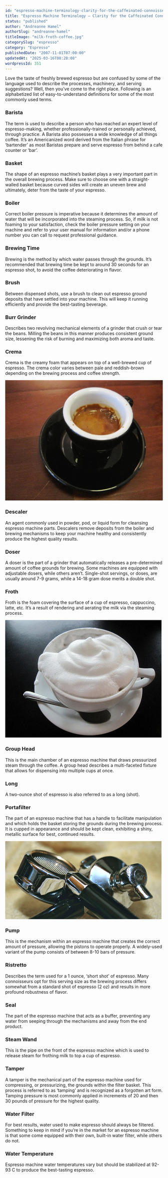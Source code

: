 ```yaml
---
id: "espresso-machine-terminology-clarity-for-the-caffeinated-connoisseur"
title: "Espresso Machine Terminology – Clarity for the Caffeinated Connoisseur"
status: "published"
author: "Andreanne Hamel"
authorSlug: "andreanne-hamel"
titleImage: "milk-froth-coffee.jpg"
categorySlug: "espresso"
category: "Espresso"
publishedDate: "2007-11-01T07:00:00"
updatedAt: "2025-03-16T08:28:08"
wordpressId: 351
---
```


Love the taste of freshly brewed espresso but are confused by some of the language used to describe the processes, machinery, and serving suggestions? Well, then you’ve come to the right place. Following is an alphabetized list of easy-to-understand definitions for some of the most commonly used terms.

### Barista

The term is used to describe a person who has reached an expert level of espresso-making, whether professionally-trained or personally achieved, through practice. A Barista also possesses a wide knowledge of all things coffee. It’s an Americanized word derived from the Italian phrase for ‘bartender’ as most Baristas prepare and serve espresso from behind a cafe counter or ‘bar’.

### Basket

The shape of an espresso machine’s basket plays a very important part in the overall brewing process. Make sure to choose one with a straight-walled basket because curved sides will create an uneven brew and ultimately, deter from the taste of your espresso.

### Boiler

Correct boiler pressure is imperative because it determines the amount of water that will be incorporated into the steaming process. So, if milk is not foaming to your satisfaction, check the boiler pressure setting on your machine and refer to your user manual for information and/or a phone number you can call to request professional guidance.

### Brewing Time

Brewing is the method by which water passes through the grounds. It’s recommended that brewing time be kept to around 30 seconds for an espresso shot, to avoid the coffee deteriorating in flavor.

### Brush

Between dispensed shots, use a brush to clean out espresso ground deposits that have settled into your machine. This will keep it running efficiently and provide the best-tasting beverage.

### Burr Grinder

Describes two revolving mechanical elements of a grinder that crush or tear the beans. Milling the beans in this manner produces consistent ground size, lessening the risk of burning and maximizing both aroma and taste.

### Crema

Crema is the creamy foam that appears on top of a well-brewed cup of espresso. The crema color varies between pale and reddish-brown depending on the brewing process and coffee strength.

![Espresso at Neptune Coffee](neptune-coffee-espresso1.jpg)

### Descaler

An agent commonly used in powder, pod, or liquid form for cleansing espresso machine parts. Descalers remove deposits from the boiler and brewing mechanisms to keep your machine healthy and consistently produce the highest quality results.

### Doser

A doser is the part of a grinder that automatically releases a pre-determined amount of coffee grounds for brewing. Some machines are equipped with adjustable dosers, while others aren’t. Single-shot servings, or doses, are usually around 7-9 grams, while a 14-18 gram dose merits a double shot.

### Froth

Froth is the foam covering the surface of a cup of espresso, cappuccino, latte, etc. It’s a result of rendering and aerating the milk via the steaming process.

![frothy coffee](milk-froth-coffee.jpg)

### Group Head

This is the main chamber of an espresso machine that draws pressurized steam through the coffee. A group head describes a multi-faceted fixture that allows for dispensing into multiple cups at once.

### Long

A two-ounce shot of espresso is also referred to as a long (shot).

### Portafilter

The part of an espresso machine that has a handle to facilitate manipulation and which holds the basket storing the grounds during the brewing process. It is cupped in appearance and should be kept clean, exhibiting a shiny, metallic surface for best, continued results.

![naked portafilter](naked-portafilter1.jpg)

### Pump

This is the mechanism within an espresso machine that creates the correct amount of pressure, allowing the pistons to operate properly. A widely-used variant of the pump consists of between 8-10 bars of pressure.

### Ristretto

Describes the term used for a 1 ounce, ‘short shot’ of espresso. Many connoisseurs opt for this serving size as the brewing process differs somewhat from a standard shot of espresso (2 oz) and results in more profound robustness of flavor.

### Seal

The part of the espresso machine that acts as a buffer, preventing any water from seeping through the mechanisms and away from the end product.

### Steam Wand

This is the pipe on the front of the espresso machine which is used to release steam for frothing milk to top a cup of espresso.

### Tamper

A tamper is the mechanical part of the espresso machine used for compressing, or pressurizing, the grounds within the filter basket. This process is referred to as ‘tamping’ and is recognized as a forgotten art form. Tamping pressure is most commonly applied in increments of 20 and then 30 pounds of pressure for the highest quality.

### Water Filter

For best results, water used to make espresso should always be filtered. Something to keep in mind if you’re in the market for an espresso machine is that some come equipped with their own, built-in water filter, while others do not.

### Water Temperature

Espresso machine water temperatures vary but should be stabilized at 92-93 C to produce the best-tasting espresso.
